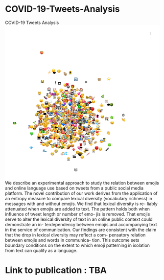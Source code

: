 # COVID-19-Tweets-Analysis
COVID-19 Tweets Analysis
![Covid-19 Cooccureing Emoji's](https://github.com/VidhushiniSrinivasan16/COVID-19-Tweets-Analysis/blob/main/covid_cluster_full.svg.png "Covid-19 Cooccureing Emoji's") 
We describe an experimental approach to study the relation between emojis and online language use based on tweets from a public social media platform. The novel contribution of our work derives from the application of an entropy measure to compare lexical diversity (vocabulary richness) in messages with and without emojis. We find that lexical diversity is re- liably attenuated when emojis are added to text. The pattern holds both when influence of tweet length or number of emo- jis is removed. That emojis serve to alter the lexical diversity of text in an online public context could demonstrate an in- terdependency between emojis and accompanying text in the service of communication. Our findings are consistent with the claim that the drop in lexical diversity may reflect a com- pensatory relation between emojis and words in communica- tion. This outcome sets boundary conditions on the extent to which emoji patterning in isolation from text can qualify as a language.
# Link to publication  : TBA
